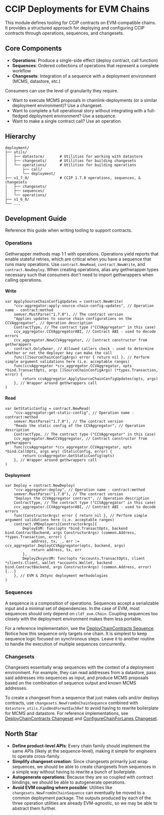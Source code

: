 # CCIP Deployments for EVM Chains

This module defines tooling for CCIP contracts on EVM-compatible chains. It provides a structured approach for deploying and configuring CCIP contracts through operations, sequences, and changesets.

## Core Components

- **Operations**: Produce a single-side effect (deploy contract, call function)
- **Sequences**: Ordered collections of operations that represent a complete workflow
- **Changesets**: Integration of a sequence with a deployment environment (MCMS, datastore, etc.)

Consumers can use the level of granularity they require.
- Want to execute MCMS proposals in chainlink-deployments (or a similar deployment environment)? Use a changeset.
- Want to complete a full operational story without integrating with a full-fledged deployment environment? Use a sequence.
- Want to make a single contract call? Use an operation. 

## Hierarchy

```
deployment/
├── utils/
│   ├── datastore/       # Utilities for working with datastore
│   ├── changesets/      # Utilities for building changesets
│   └── operations/      # Utilities for building operations
│       ├── call/
│       └── deployment/
├── v1_7_0/              # CCIP 1.7.0 operations, sequences, & changesets
│   ├── changesets/
│   ├── sequences/
│   └── operations/
├── v1_6_0/
└── ...
```

## Development Guide

Reference this guide when writing tooling to support contracts.

### Operations

Gethwrapper methods map 1:1 with operations. Operations yield reports that enable stateful retries, which are critical when you have a sequence that runs many operations. Use `contract.NewRead`, `contract.NewWrite`, and `contract.NewDeploy`. When creating operations, alias any gethwrapper types necessary such that consumers don't need to import gethwrappers when calling operations.

#### Write

```golang
var ApplySourceChainConfigUpdates = contract.NewWrite(
	"ccv-aggregator:apply-source-chain-config-updates", // Operation name - contract:method
	semver.MustParse("1.7.0"), // The contract version
	"Applies updates to source chain configurations on the CCVAggregator", // Operation description
	ContractType, // The contract type ("CCVAggregator" in this case)
	ccv_aggregator.CCVAggregatorABI, // Contract ABI - used to decode errors
	ccv_aggregator.NewCCVAggregator, // Contract constructor from gethwrappers
	contract.OnlyOwner, // Allowed callers check - used to determine whether or not the deployer key can make the call
	func([]SourceChainConfigArgs) error { return nil }, // Perform simple argument validations here (i.e. acceptable ranges)
	func(ccvAggregator *ccv_aggregator.CCVAggregator, opts *bind.TransactOpts, args []SourceChainConfigArgs) (*types.Transaction, error) {
		return ccvAggregator.ApplySourceChainConfigUpdates(opts, args)
	}, // Wrapper around gethwrappers call
)
```

#### Read

```golang
var GetStaticConfig = contract.NewRead(
	"ccv-aggregator:get-static-config", // Operation name - contract:method
	semver.MustParse("1.7.0"), // The contract version
	"Reads the static config of the CCVAggregator", // Operation description
	ContractType, // The contract type ("CCVAggregator" in this case)
	ccv_aggregator.NewCCVAggregator, // Contract constructor from gethwrappers
	func(ccvAggregator *ccv_aggregator.CCVAggregator, opts *bind.CallOpts, args any) (StaticConfig, error) {
		return ccvAggregator.GetStaticConfig(opts)
	}, // Wrapper around gethwrappers call
)
```

#### Deployment

```golang
var Deploy = contract.NewDeploy(
	"ccv-aggregator:deploy", // Operation name - contract:method
	semver.MustParse("1.7.0"), // The contract version
	"Deploys the CCVAggregator contract", // Operation description
	ContractType, // The contract type ("CCVAggregator" in this case)
	ccv_aggregator.CCVAggregatorABI, // Contract ABI - used to decode errors
	func(ConstructorArgs) error { return nil }, // Perform simple argument validations here (i.e. acceptable ranges)
	contract.VMDeployers[ConstructorArgs]{
		DeployEVM: func(opts *bind.TransactOpts, backend bind.ContractBackend, args ConstructorArgs) (common.Address, *types.Transaction, error) {
			address, tx, _, err := ccv_aggregator.DeployCCVAggregator(opts, backend, args)
			return address, tx, err
		},
		DeployZksyncVM: func(opts *accounts.TransactOpts, client *clients.Client, wallet *accounts.Wallet, backend bind.ContractBackend, args ConstructorArgs) (common.Address, error) {...}
	}, // EVM & ZkSync deployment methodologies
)
```

### Sequences

A sequence is a composition of operations. Sequences accept a serializable input and a minimal set of dependencies. In the case of EVM, most sequences should only depend on `cldf_evm.Chain`. Coupling sequences too closely with the deployment environment makes them less portable.

For a reference implementation, see the [DeployChainContracts Sequence](/chains/evm/deployment/v1_7_0/sequences/deploy_chain_contracts.go). Notice how this sequence only targets one chain. It is simplest to keep sequence logic focused on synchronous steps. Leave it to another routine to handle the execution of multiple sequences concurrently.

### Changesets

Changesets essentially wrap sequences with the context of a deployment environment. For example, they can read addresses from a datastore, pass said addresses into sequences as input, and produce MCMS proposals based on the combination of sequence output and known MCMS addresses.

To create a changeset from a sequence that just makes calls and/or deploys contracts, use `changesets.NewFromOnChainSequence` combined with `datastore_utils.FindAndFormatEachRef` to avoid having to rewrite boilerplate for MCMS and datastore. For reference implementations, see [DeployChainContracts Changeset](/chains/evm/deployment/v1_7_0/changesets/deploy_chain_contracts.go) and [ConfigureChainForLanes Changeset](/chains/evm/deployment/v1_7_0/changesets/configure_chain_for_lanes.go).

## North Star

- **Define product-level APIs**: Every chain family should implement the same APIs (likely at the sequence-level), making it simple for engineers to operate cross-family.
- **Simplify changeset creation**: Since changesets primarily just wrap sequences, we should be able to create changesets from sequences in a simple way without having to rewrite a bunch of boilerplate.
- **Autogenerate operations**: Because they are so coupled with contract bindings, we should be able to autogenerate operations.
- **Avoid EVM coupling where possible**: Utilities like `changesets.NewFromOnChainSequence` can eventually be moved to a common deployment package. The outputs produced by each of the three operation utilities are already EVM-agnostic, so we may be able to abstract them further.
